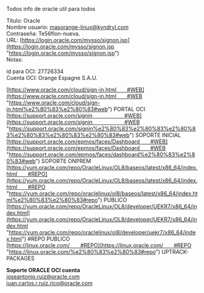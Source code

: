 Todos info de oracle util para todos

Título: Oracle  
Nombre usuario: masorange-linux@kyndryl.com  
Contraseña: Te56flon-nueva.  
URL: [https://login.oracle.com/mysso/signon.jsp](https://login.oracle.com/mysso/signon.jsp "https://login.oracle.com/mysso/signon.jsp")  
Notas:

id para OCI: 27726334  
Cuenta OCI: Orange Espagne S.A.U.

[https://www.oracle.com/cloud/sign-in.html  #WEB](https://www.oracle.com/cloud/sign-in.html  #WEB "https://www.oracle.com/cloud/sign-in.html%e2%80%83%e2%80%83#web") PORTAL OCI  
[https://support.oracle.com/signin      #WEB](https://support.oracle.com/signin      #WEB "https://support.oracle.com/signin%e2%80%83%e2%80%83%e2%80%83%e2%80%83%e2%80%83%e2%80%83#web") SOPORTE INICIAL  
[https://support.oracle.com/epmos/faces/Dashboard  #WEB](https://support.oracle.com/epmos/faces/Dashboard  #WEB "https://support.oracle.com/epmos/faces/dashboard%e2%80%83%e2%80%83#web") SOPORTE ONPREM  
[https://yum.oracle.com/repo/OracleLinux/OL8/baseos/latest/x86_64/index.html  #REPO](https://yum.oracle.com/repo/OracleLinux/OL8/baseos/latest/x86_64/index.html  #REPO "https://yum.oracle.com/repo/oraclelinux/ol8/baseos/latest/x86_64/index.html%e2%80%83%e2%80%83#repo") PUBLICO  
[https://yum.oracle.com/repo/OracleLinux/OL8/developer/UEKR7/x86_64/index.html](https://yum.oracle.com/repo/OracleLinux/OL8/developer/UEKR7/x86_64/index.html "https://yum.oracle.com/repo/oraclelinux/ol8/developer/uekr7/x86_64/index.html") #REPO PUBLICO  
[https://linux.oracle.com/  #REPO](https://linux.oracle.com/  #REPO "https://linux.oracle.com/%e2%80%83%e2%80%83#repo") UPTRACK-PACKAGES  
  
**Soporte ORACLE OCI cuenta**  
joseantonio.ruiz@oracle.com  
juan.carlos.r.ruiz.rico@oracle.com
